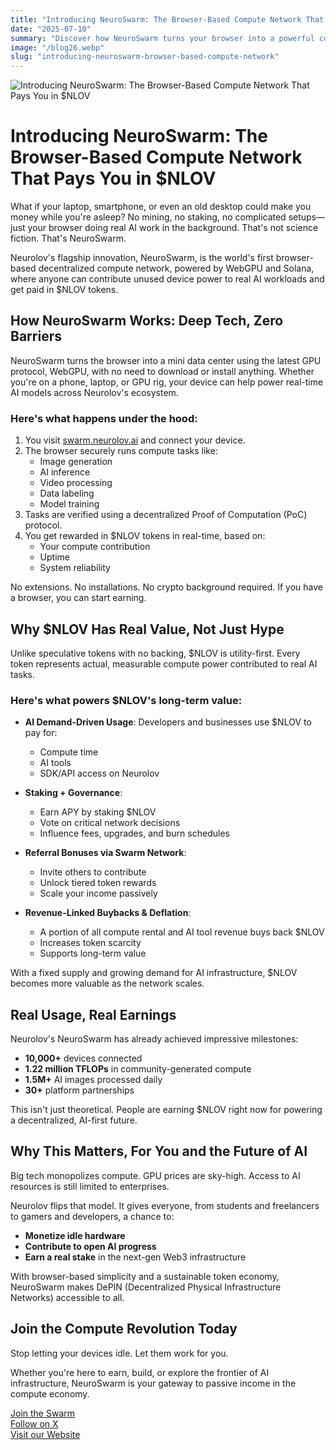 ```yaml
---
title: "Introducing NeuroSwarm: The Browser-Based Compute Network That Pays You in $NLOV"
date: "2025-07-10"
summary: "Discover how NeuroSwarm turns your browser into a powerful compute node, allowing you to earn $NLOV tokens by contributing to real AI workloads."
image: "/blog26.webp"
slug: "introducing-neuroswarm-browser-based-compute-network"
---
```


![Introducing NeuroSwarm: The Browser-Based Compute Network That Pays You in $NLOV](/blog26.webp)

# Introducing NeuroSwarm: The Browser-Based Compute Network That Pays You in $NLOV

What if your laptop, smartphone, or even an old desktop could make you money while you're asleep? No mining, no staking, no complicated setups—just your browser doing real AI work in the background. That's not science fiction. That's NeuroSwarm.

Neurolov's flagship innovation, NeuroSwarm, is the world's first browser-based decentralized compute network, powered by WebGPU and Solana, where anyone can contribute unused device power to real AI workloads and get paid in $NLOV tokens.

## How NeuroSwarm Works: Deep Tech, Zero Barriers

NeuroSwarm turns the browser into a mini data center using the latest GPU protocol, WebGPU, with no need to download or install anything. Whether you're on a phone, laptop, or GPU rig, your device can help power real-time AI models across Neurolov's ecosystem.

### Here's what happens under the hood:

1. You visit [swarm.neurolov.ai](https://swarm.neurolov.ai) and connect your device.
2. The browser securely runs compute tasks like:
   - Image generation
   - AI inference
   - Video processing
   - Data labeling
   - Model training
3. Tasks are verified using a decentralized Proof of Computation (PoC) protocol.
4. You get rewarded in $NLOV tokens in real-time, based on:
   - Your compute contribution
   - Uptime
   - System reliability

No extensions. No installations. No crypto background required. If you have a browser, you can start earning.

## Why $NLOV Has Real Value, Not Just Hype

Unlike speculative tokens with no backing, $NLOV is utility-first. Every token represents actual, measurable compute power contributed to real AI tasks.

### Here's what powers $NLOV's long-term value:

- **AI Demand-Driven Usage**: Developers and businesses use $NLOV to pay for:
  - Compute time
  - AI tools
  - SDK/API access on Neurolov

- **Staking + Governance**: 
  - Earn APY by staking $NLOV
  - Vote on critical network decisions
  - Influence fees, upgrades, and burn schedules

- **Referral Bonuses via Swarm Network**:
  - Invite others to contribute
  - Unlock tiered token rewards
  - Scale your income passively

- **Revenue-Linked Buybacks & Deflation**:
  - A portion of all compute rental and AI tool revenue buys back $NLOV
  - Increases token scarcity
  - Supports long-term value

With a fixed supply and growing demand for AI infrastructure, $NLOV becomes more valuable as the network scales.

## Real Usage, Real Earnings

Neurolov's NeuroSwarm has already achieved impressive milestones:

- **10,000+** devices connected
- **1.22 million TFLOPs** in community-generated compute
- **1.5M+** AI images processed daily
- **30+** platform partnerships

This isn't just theoretical. People are earning $NLOV right now for powering a decentralized, AI-first future.

## Why This Matters, For You and the Future of AI

Big tech monopolizes compute. GPU prices are sky-high. Access to AI resources is still limited to enterprises.

Neurolov flips that model. It gives everyone, from students and freelancers to gamers and developers, a chance to:

- **Monetize idle hardware**
- **Contribute to open AI progress**
- **Earn a real stake** in the next-gen Web3 infrastructure

With browser-based simplicity and a sustainable token economy, NeuroSwarm makes DePIN (Decentralized Physical Infrastructure Networks) accessible to all.

## Join the Compute Revolution Today

Stop letting your devices idle. Let them work for you.

Whether you're here to earn, build, or explore the frontier of AI infrastructure, NeuroSwarm is your gateway to passive income in the compute economy.

[Join the Swarm](https://swarm.neurolov.ai)  
[Follow on X](https://x.com/neurolov)  
[Visit our Website](https://neurolov.ai)
